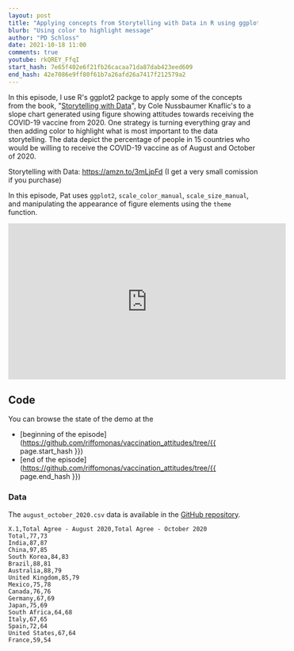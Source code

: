 ```yaml
---
layout: post
title: "Applying concepts from Storytelling with Data in R using ggplot2 (CC155)"
blurb: "Using color to highlight message"
author: "PD Schloss"
date: 2021-10-18 11:00
comments: true
youtube: rkQREY_FfqI
start_hash: 7e65f402e6f21fb26cacaa71da87dab423eed609
end_hash: 42e7086e9ff80f61b7a26afd26a7417f212579a2
---
```


In this episode, I use R's ggplot2 packge to apply some of the concepts from the book, "[Storytelling with Data](https://amzn.to/3mLjpFd)", by Cole Nussbaumer Knaflic's to a slope chart generated using figure showing attitudes towards receiving the COVID-19 vaccine from 2020. One strategy is turning everything gray and then adding color to highlight what is most important to the data storytelling. The data depict the percentage of people in 15 countries who would be willing to receive the COVID-19 vaccine as of August and October of 2020.

Storytelling with Data: https://amzn.to/3mLjpFd (I get a very small comission if you purchase)

In this episode, Pat uses `ggplot2`, `scale_color_manual`, `scale_size_manual`, and manipulating the appearance of figure elements using the `theme` function.


<iframe style="margin: 0 auto;display:block;" width="560" height="315" src="https://www.youtube.com/embed/{{ page.youtube }}" frameborder="0" allow="accelerometer; autoplay; encrypted-media; gyroscope; picture-in-picture" allowfullscreen></iframe>


## Code

You can browse the state of the demo at the
* [beginning of the episode](https://github.com/riffomonas/vaccination_attitudes/tree/{{ page.start_hash }})
* [end of the episode](https://github.com/riffomonas/vaccination_attitudes/tree/{{ page.end_hash }})


### Data

The `august_october_2020.csv` data is available in the [GitHub repository](https://raw.githubusercontent.com/riffomonas/vaccination_attitudes/3f39b9e09618144874ced760c9a6332498e3a19c/august_october_2020.csv).

```
X.1,Total Agree - August 2020,Total Agree - October 2020
Total,77,73
India,87,87
China,97,85
South Korea,84,83
Brazil,88,81
Australia,88,79
United Kingdom,85,79
Mexico,75,78
Canada,76,76
Germany,67,69
Japan,75,69
South Africa,64,68
Italy,67,65
Spain,72,64
United States,67,64
France,59,54
```
